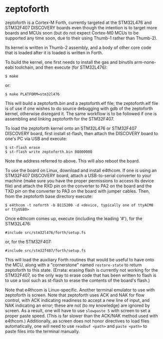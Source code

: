 # zeptoforth

zeptoforth is a Cortex-M Forth, currently targeted at the STM32L476 and STM32F407 DISCOVERY boards even though the intention is to target more boards and MCUs soon (but do not expect Cortex-M0 MCUs to be supported any time soon, due to their using Thumb-1 rather than Thumb-2).

Its kernel is written in Thumb-2 assembly, and a body of other core code that is loaded after it is loaded is written in Forth.

To build the kernel, one first needs to install the gas and binutils arm-none-eabi toolchain, and then execute (for STM32L476):

    $ make

or:

    $ make PLATFORM=stm32l476

This will build a zeptoforth.bin and a zeptoforth.elf file; the zeptoforth.elf file is of use if one wishes to do source debugging with gdb of the zeptoforth kernel, otherwise disregard it. The same workflow is to be followed if one is assembling and linking zeptoforth for the STM32F407.

To load the zeptoforth kernel onto an STM32L476 or STM32F407 DISCOVERY board, first install st-flash, then attach the DISCOVERY board to one's PC via USB and execute:

    $ st-flash erase
    $ st-flash write zeptoforth.bin 08000000

Note the address referred to above. This will also reboot the board.

To use the board on Linux, download and install e4thcom. If one is using an STM32F407 DISCOVERY board, attach a USB-to-serial converter to your machine (make sure you have the proper permissions to access its device file) and attach the RXD pin on the converter to PA2 on the board and the TXD pin on the converter to PA3 on the board with jumper cables. Then, from the zeptoforth base directory execute:

    $ e4thcom -t noforth -b B115200 -d <device, typically one of ttyACM0 or ttyUSB0>

Once e4thcom comes up, execute (including the leading '#'), for the STM32L476:

    #include src/stm32l476/forth/setup.fs

or, for the STM32F407:

    #include src/stm32f407/forth/setup.fs

This will load the auxiliary Forth routines that would be useful to have onto the MCU, along with a "cornerstone" named `restore-state` to return zeptoforth to this state. (Errata: erasing flash is currently not working for the STM32F407, so the only way to erase code that has been written to flash is to use a tool such as st-flash to erase the contents of the board's flash.)

Note that e4thcom is Linux-specific. Another terminal emulator to use with zeptoforth is screen. Note that zeptoforth uses ACK and NAK for flow control, with ACK indicating readiness to accept a new line of input, and NAK indicating an error; these are not (to my knowledge) are ignored by screen. As a result, one will  have to use `slowpaste 5` with screen to set a proper paste speed. (This is far slower than the ACK/NAK method used with e4thcom.) Additionally, as screen does not honor directives to load files automatically, one will need to use `readbuf <path>` and `paste <path>` to paste files into the terminal manually.